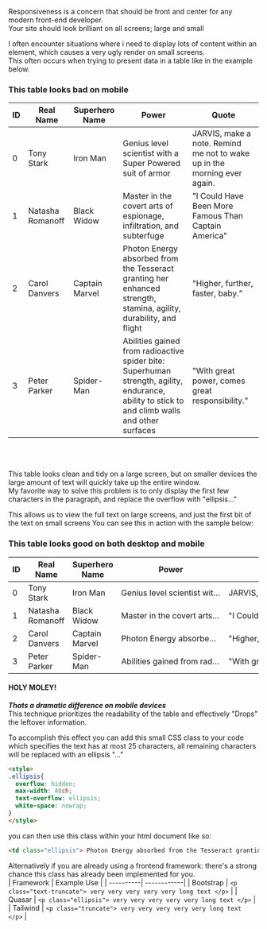 Responsiveness is a concern that should be front and center for any modern front-end developer.  
Your site should look brilliant on all screens; large and small


I often encounter situations where i need to display lots of content within an element, which causes a very ugly render on small screens.  
This often occurs when trying to present data in a table like in the example below.
### This table looks bad on mobile
<table>
  <thead>
    <tr>
      <th> ID </th>
      <th> Real Name </th>
      <th> Superhero Name </th>
      <th> Power </th>
      <th> Quote </th>
    </tr>
  </thead>
 
  <tbody>
    <tr>
      <td> 0 </td>
      <td> Tony Stark </td>
      <td> Iron Man </td>
      <td> Genius level scientist with a Super Powered suit of armor </td>
      <td> JARVIS, make a note. Remind me not to wake up in the morning ever again. </td>
    </tr>
    <tr>
      <td> 1 </td>
      <td> Natasha Romanoff </td>
      <td> Black Widow </td>
      <td> Master in the covert arts of espionage, infiltration, and subterfuge </td>
      <td> "I Could Have Been More Famous Than Captain America" </td>
    </tr>
    <tr>
      <td> 2 </td>
      <td> Carol Danvers </td>
      <td> Captain Marvel  </td>
      <td> Photon Energy absorbed from the Tesseract granting her enhanced strength, stamina, agility, durability, and flight </td>
      <td> "Higher, further, faster, baby.” </td>
    </tr>
    <tr>
      <td> 3 </td>
      <td> Peter Parker </td>
      <td> Spider-Man </td>
      <td> Abilities gained from radioactive spider bite: Superhuman strength, agility, endurance, ability to stick to and climb walls and other surfaces </td>
      <td> "With great power, comes great responsibility." </td>
    </tr>
   
  </tbody>
 </table>
 
<br>
<br>


This table looks clean and tidy on a large screen, but on smaller devices the large amount of text will quickly take up the entire window.  
My favorite way to solve this problem is to only display the first few characters in the paragraph, and replace the overflow with "ellipsis..."  

This allows us to view the full text on large screens, and just the first bit of the text on small screens
You can see this in action with the sample below:


### This table looks good on both desktop and mobile
<table>
  <thead>
    <tr>
      <th> ID </th>
      <th> Real Name </th>
      <th> Superhero Name </th>
      <th> Power </th>
      <th> Quote </th>
    </tr>
  </thead>
 
  <tbody>
    <tr>
      <td> 0 </td>
      <td> Tony Stark </td>
      <td> Iron Man </td>
      <td style="overflow: hidden; max-width: 200px; text-overflow: ellipsis; white-space: nowrap;"> Genius level scientist with a Super Powered suit of armor </td>
      <td style="overflow: hidden; max-width: 200px; text-overflow: ellipsis; white-space: nowrap;"> JARVIS, make a note. Remind me not to wake up in the morning ever again. </td>
    </tr>
    <tr>
      <td> 1 </td>
      <td> Natasha Romanoff </td>
      <td> Black Widow </td>
      <td style="overflow: hidden; max-width: 200px; text-overflow: ellipsis; white-space: nowrap;"> Master in the covert arts of espionage, infiltration, and subterfuge </td>
      <td style="overflow: hidden; max-width: 200px; text-overflow: ellipsis; white-space: nowrap;"> "I Could Have Been More Famous Than Captain America" </td>
    </tr>
    <tr>
      <td> 2 </td>
      <td> Carol Danvers </td>
      <td> Captain Marvel  </td>
      <td style="overflow: hidden; max-width: 200px; text-overflow: ellipsis; white-space: nowrap;"> Photon Energy absorbed from the Tesseract granting her enhanced strength, stamina, agility, durability, and flight </td>
      <td style="overflow: hidden; max-width: 200px; text-overflow: ellipsis; white-space: nowrap;"> "Higher, further, faster, baby.” </td>
    </tr>
    <tr>
      <td> 3 </td>
      <td> Peter Parker </td>
      <td> Spider-Man </td>
      <td style="overflow: hidden; max-width: 200px; text-overflow: ellipsis; white-space: nowrap;"> Abilities gained from radioactive spider bite: Superhuman strength, agility, endurance, ability to stick to and climb walls and other surfaces</td>
      <td style="overflow: hidden; max-width: 200px; text-overflow: ellipsis; white-space: nowrap;"> "With great power, comes great responsibility." </td>
    </tr>
   
  </tbody>
 </table>



#### HOLY MOLEY!
**_Thats a dramatic difference on mobile devices_**  
This technique prioritizes the readability of the table and effectively "Drops" the leftover information.


To accomplish this effect you can add this small CSS class to your code which specifies the text has at most 25 characters, all remaining characters will be replaced with an ellipsis "..."

```html
<style>
.ellipsis{
  overflow: hidden;
  max-width: 40ch;
  text-overflow: ellipsis;
  white-space: nowrap;
}
</style>
```


you can then use this class within your html document like so:
```html
<td class="ellipsis"> Photon Energy absorbed from the Tesseract granting her enhanced strength, stamina, agility, durability, and flight </td>

```

Alternatively if you are already using a frontend framework: there's a strong chance this class has already been implemented for you.  
| Framework | Example Use |
| ----------| ------------|
| Bootstrap | `<p class="text-truncate"> very very very very very long text </p>` |
| Quasar | `<p class="ellipsis"> very very very very very long text </p>` |
| Tailwind | `<p class="truncate"> very very very very very long text </p>` |

